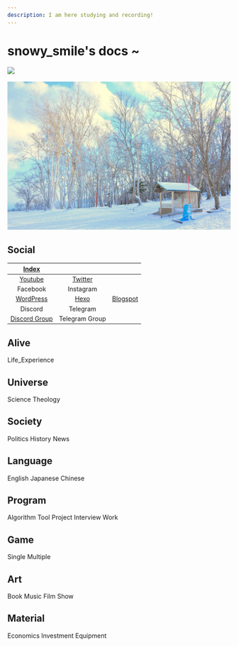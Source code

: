```yaml
---
description: I am here studying and recording!
---
```


# snowy\_smile's docs \~

![](<.gitbook/assets/snowy\_smile FireFrame.png>)

![](.gitbook/assets/pexels-chelsea-tey-706976.jpg)

## Social

|                   [Index](https://snowy-smile.com)                  |                                               |                                          |
| :-----------------------------------------------------------------: | :-------------------------------------------: | :--------------------------------------: |
| [Youtube](https://www.youtube.com/channel/UCnZ9WRsfCsoDJrXbhDIg7kA) | [Twitter](https://twitter.com/snowy\_smile\_) |                                          |
|                               Facebook                              |                   Instagram                   |                                          |
|                  [WordPress](https://snsmile.live)                  |          [Hexo](https://snsmile.com)          | [Blogspot](https://blog.snowy-smile.com) |
|                               Discord                               |                    Telegram                   |                                          |
|            [Discord Group](https://discord.gg/cJaeSn9nK7)           |                 Telegram Group                |                                          |

## Alive

Life\_Experience

## Universe

Science Theology

## Society

Politics History News

## Language

English Japanese Chinese

## Program

Algorithm Tool Project Interview Work

## Game

Single Multiple

## Art

Book Music Film Show

## Material

Economics Investment Equipment
